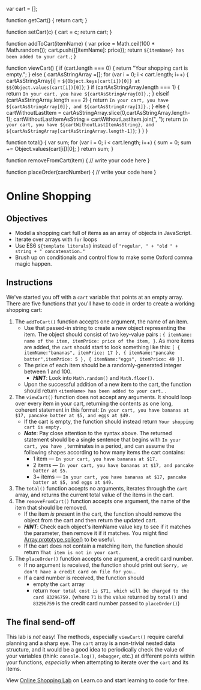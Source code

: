 var cart = [];

function getCart() {
 return cart;
}

function setCart(c) {
  cart = c;
  return cart;
}

function addToCart(itemName) {
  var price = Math.ceil(100 * Math.random());
  cart.push({[itemName]: price});
  return `${itemName} has been added to your cart.`;
}

function viewCart() {
  if (cart.length === 0) {
    return "Your shopping cart is empty.";
  } else {
    cartAsStringArray =[];
    for (var i = 0; i < cart.length; i++) {
      cartAsStringArray[i] = `${Object.keys(cart[i])[0]} at $${Object.values(cart[i])[0]}`;
    }
    if (cartAsStringArray.length === 1) {
      return `In your cart, you have ${cartAsStringArray[0]}.`;
    } elseif (cartAsStringArray.length === 2) {
      return `In your cart, you have ${cartAsStringArray[0]}, and ${cartAsStringArray[1]}.`;
    } else {
      cartWithoutLastItem = cartAsStringArray.slice(0,cartAsStringArray.length-1);
      cartWithoutLastItemAsString = cartWithoutLastItem.join(", ");
      return `In your cart, you have ${cartWithoutLastItemAsString}, and ${cartAsStringArray[cartAsStringArray.length-1]}`;
    }
  }
}

function total() {
  var sum;
  for (var i = 0; i < cart.length; i++) {
    sum = 0;
    sum += Object.values(cart[i])[0];
  }
  return sum;
}

function removeFromCart(item) {
  // write your code here
}

function placeOrder(cardNumber) {
  // write your code here
}
# Online Shopping

## Objectives
+ Model a shopping cart full of items as an array of objects in JavaScript.
+ Iterate over arrays with `for` loops
+ Use ES6 `${template literals}` instead of `"regular, " + "old " + string + " concatenation."`
+ Brush up on conditionals and control flow to make some Oxford comma magic happen.

## Instructions
We've started you off with a `cart` variable that points at an empty array. There are five functions that you'll have to code in order to create a working shopping cart:
1. The `addToCart()` function accepts one argument, the name of an item.
    + Use that passed-in string to create a new object representing the item. The object should consist of two key-value pairs : `{ itemName: name of the item, itemPrice: price of the item, }`. As more items are added, the `cart` should start to look something like this: `[ {  itemName:"bananas", itemPrice: 17 }, { itemName:"pancake batter",itemPrice: 5 }, { itemName:"eggs", itemPrice: 49 }]`.
    + The price of each item should be a randomly-generated integer between 1 and 100.
      * ***HINT***: Look into `Math.random()` and `Math.floor()`.
    + Upon the successful addition of a new item to the cart, the function should return `<itemName> has been added to your cart.` .
2. The `viewCart()` function does not accept any arguments. It should loop over every item in your cart, returning the contents as one long, coherent statement in this format: `In your cart, you have bananas at $17, pancake batter at $5, and eggs at $49.`
    + If the cart is empty, the function should instead return `Your shopping cart is empty.`
    + ***Note***: Pay close attention to the syntax above. The returned statement should be a single sentence that begins with `In your cart, you have `, terminates in a period, and can assume the following shapes according to how many items the cart contains:
      * 1 item — `In your cart, you have bananas at $17.`
      * 2 items — `In your cart, you have bananas at $17, and pancake batter at $5.`
      * 3+ items — `In your cart, you have bananas at $17, pancake batter at $5, and eggs at $49.`
3. The `total()` function accepts no arguments, iterates through the `cart` array, and returns the current total value of the items in the cart.
4. The `removeFromCart()` function accepts one argument, the name of the item that should be removed.
    + If the item *is* present in the cart, the function should remove the object from the cart and then return the updated cart.
    + ***HINT***: Check each object's itemName value key to see if it matches the parameter, then remove it if it matches. You might find [Array.prototype.splice()](https://developer.mozilla.org/en-US/docs/Web/JavaScript/Reference/Global_Objects/Array/splice) to be useful.
    + If the cart does not contain a matching item, the function should return `That item is not in your cart.`
5. The `placeOrder()` function accepts one argument, a credit card number.
    + If no argument is received, the function should print out `Sorry, we don't have a credit card on file for you.`.
    + If a card number is received, the function should
      + empty the `cart` array
      + return `Your total cost is $71, which will be charged to the card 83296759.` (where `71` is the value returned by `total()` and `83296759` is the credit card number passed to `placeOrder()`)

## The final send-off
This lab is _not_ easy! The methods, especially `viewCart()` require careful planning and a sharp eye. The `cart` array is a non-trivial nested data structure, and it would be a good idea to periodically check the value of your variables (think: `console.log()`, `debugger`, etc.) at different points within your functions, _especially_ when attempting to iterate over the `cart` and its items.

<p class='util--hide'>View <a href='https://learn.co/lessons/js-basics-online-shopping-lab'>Online Shopping Lab</a> on Learn.co and start learning to code for free.</p>